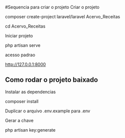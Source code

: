 #Sequencia para criar o projeto
Criar o projeto

composer create-project laravel/laravel Acervo_Receitas

cd Acervo_Receitas                 

Iniciar projeto

php artisan serve

acesso padrao

http://127.0.0.1:8000

## Como rodar o projeto baixado

Instalar as dependencias

composer install

Duplicar o arquivo .env.example para .env

Gerar a chave

php artisan key:generate